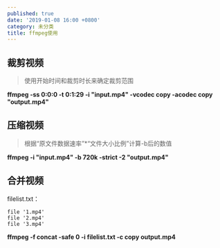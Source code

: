 ```yaml
---
published: true
date: '2019-01-08 16:00 +0800'
category: 未分类
title: ffmpeg使用
---
```

## 裁剪视频

> 使用开始时间和裁剪时长来确定裁剪范围

**ffmpeg -ss 0:0:0 -t 0:1:29 -i "input.mp4" -vcodec copy -acodec copy "output.mp4"**

## 压缩视频

> 根据“原文件数据速率”\*“文件大小比例”计算-b后的数值

**ffmpeg -i "input.mp4" -b 720k -strict -2 "output.mp4"**

## 合并视频

filelist.txt：

````
file '1.mp4'
file '2.mp4'
file '3.mp4'
````
**ffmpeg -f concat -safe 0 -i filelist.txt -c copy output.mp4**


          
 				